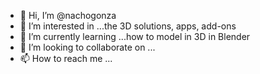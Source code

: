 - 👋 Hi, I’m @nachogonza
- 👀 I’m interested in ...the 3D solutions, apps, add-ons
- 🌱 I’m currently learning ...how to model in 3D in Blender
- 💞️ I’m looking to collaborate on ...
- 📫 How to reach me ...

<!---
nachogonza/nachogonza is a ✨ special ✨ repository because its `README.md` (this file) appears on your GitHub profile.
You can click the Preview link to take a look at your changes.
--->
